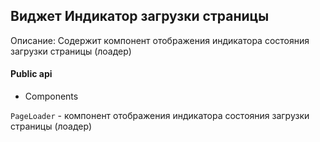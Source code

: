 ## Виджет Индикатор загрузки страницы

Описание:
Содержит компонент отображения индикатора состояния загрузки страницы (лоадер)

#### Public api

- Components

`PageLoader` - компонент отображения индикатора состояния загрузки страницы (лоадер)


